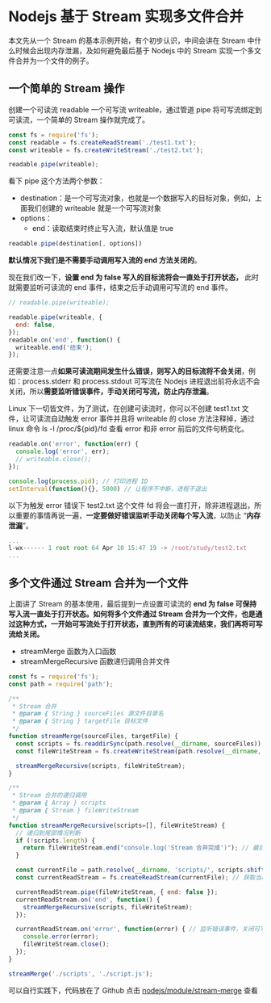 # Nodejs 基于 Stream 实现多文件合并

本文先从一个 Stream 的基本示例开始，有个初步认识，中间会讲在 Stream 中什么时候会出现内存泄漏，及如何避免最后基于 Nodejs 中的 Stream 实现一个多文件合并为一个文件的例子。
<a name="CZjYt"></a>
## 一个简单的 Stream 操作
创建一个可读流 readable 一个可写流 writeable，通过管道 pipe 将可写流绑定到可读流，一个简单的 Stream 操作就完成了。<br />

```javascript
const fs = require('fs');
const readable = fs.createReadStream('./test1.txt');
const writeable = fs.createWriteStream('./test2.txt');

readable.pipe(writeable);
```

看下 pipe 这个方法两个参数：

- destination：是一个可写流对象，也就是一个数据写入的目标对象，例如，上面我们创建的 writeable 就是一个可写流对象
- options：
  - end：读取结束时终止写入流，默认值是 true

```javascript
readable.pipe(destination[, options])
```

**默认情况下我们是不需要手动调用写入流的 end 方法关闭的**。

现在我们改一下，**设置 end 为 false 写入的目标流将会一直处于打开状态，** 此时就需要监听可读流的 end 事件，结束之后手动调用可写流的 end 事件。

```js
// readable.pipe(writeable);

readable.pipe(writeable, {
  end: false,
});
readable.on('end', function() {
  writeable.end('结束');
});
```

还需要注意一点**如果可读流期间发生什么错误，则写入的目标流将不会关闭**，例如：process.stderr 和 process.stdout 可写流在 Nodejs 进程退出前将永远不会关闭，所以**需要监听错误事件，手动关闭可写流，防止内存泄漏**。

Linux 下一切皆文件，为了测试，在创建可读流时，你可以不创建 test1.txt 文件，让可读流自动触发 error 事件并且将 writeable 的 close 方法注释掉，通过 linux 命令 ls -l /proc/${pid}/fd 查看 error 和非 error 前后的文件句柄变化。

```javascript
readable.on('error', function(err) {
  console.log('error', err);
  // writeable.close();
});

console.log(process.pid); // 打印进程 ID
setInterval(function(){}, 5000) // 让程序不中断，进程不退出
```

以下为触发 error 错误下 test2.txt 这个文件 fd 将会一直打开，除非进程退出，所以重要的事情再说一遍，**一定要做好错误监听手动关闭每个写入流**，以防止 “**内存泄漏**”。

```js
...
l-wx------ 1 root root 64 Apr 10 15:47 19 -> /root/study/test2.txt
...
```
<a name="7zStj"></a>
## 多个文件通过 Stream 合并为一个文件
上面讲了 Stream 的基本使用，最后提到一点设置可读流的 **end 为 false 可保持写入流一直处于打开状态。如何将多个文件通过 Stream 合并为一个文件，也是通过这种方式，一开始可写流处于打开状态，直到所有的可读流结束，我们再将可写流给关闭。**

- streamMerge 函数为入口函数
- streamMergeRecursive 函数递归调用合并文件
```javascript
const fs = require('fs');
const path = require('path');

/**
 * Stream 合并
 * @param { String } sourceFiles 源文件目录名
 * @param { String } targetFile 目标文件
 */
function streamMerge(sourceFiles, targetFile) {
  const scripts = fs.readdirSync(path.resolve(__dirname, sourceFiles)); // 获取源文件目录下的所有文件
  const fileWriteStream = fs.createWriteStream(path.resolve(__dirname, targetFile)); // 创建一个可写流

  streamMergeRecursive(scripts, fileWriteStream);
}

/**
 * Stream 合并的递归调用
 * @param { Array } scripts 
 * @param { Stream } fileWriteStream
 */
function streamMergeRecursive(scripts=[], fileWriteStream) {
  // 递归到尾部情况判断
  if (!scripts.length) {
    return fileWriteStream.end("console.log('Stream 合并完成')"); // 最后关闭可写流，防止内存泄漏
  }

  const currentFile = path.resolve(__dirname, 'scripts/', scripts.shift());
  const currentReadStream = fs.createReadStream(currentFile); // 获取当前的可读流

  currentReadStream.pipe(fileWriteStream, { end: false }); 
  currentReadStream.on('end', function() {
    streamMergeRecursive(scripts, fileWriteStream);
  });

  currentReadStream.on('error', function(error) { // 监听错误事件，关闭可写流，防止内存泄漏
    console.error(error);
    fileWriteStream.close();
  });
}

streamMerge('./scripts', './script.js');
```

可以自行实践下，代码放在了 Github 点击 [nodejs/module/stream-merge](https://github.com/Q-Angelo/project-training/tree/master/nodejs/module/stream-merge) 查看
